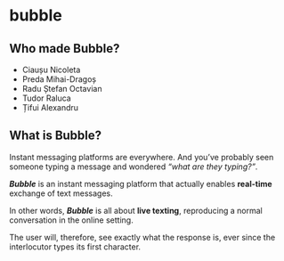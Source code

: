 # bubble

## Who made Bubble?
- Ciaușu Nicoleta
- Preda Mihai-Dragoș
- Radu Ștefan Octavian
- Tudor Raluca
- Țifui Alexandru

## What is Bubble?
Instant messaging platforms are everywhere. And you’ve probably seen someone typing a message and wondered *“what are they typing?”*.

***Bubble*** is an instant messaging platform that actually enables **real-time** exchange of text messages. 

In other words, ***Bubble*** is all about **live texting**, reproducing a normal conversation in the online setting. 

The user will, therefore, see exactly what the response is, ever since the interlocutor types its first character.
